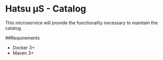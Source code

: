 # Hatsu µS - Catalog 

This microservice will provide the functionality necessary to maintain the catalog.

##Requirements
- Docker 3+
- Maven 3+
